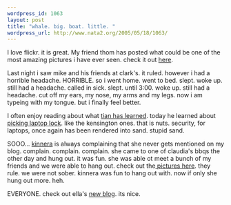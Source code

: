 ```yaml
--- 
wordpress_id: 1063
layout: post
title: "whale. big. boat. little. "
wordpress_url: http://www.nata2.org/2005/05/18/1063/
---
```

I love flickr. it is great. My friend thom has posted what could be one of the most amazing pictures i have ever seen. check it out <a href="http://flickr.com/photos/moht/14309645/">here</a>. 

Last night i saw mike and his friends at clark's. it ruled. however i had a horrible headache. HORRIBLE. so i went home. went to bed. slept. woke up. still had a headache. called in sick. slept. until 3:00. woke up. still had a headache. cut off my ears, my nose, my arms and my legs. now i am typeing with my tongue. but i finally feel better. 

I often enjoy reading about what <a href="http://www.tian.cc">tian has learned</a>. today he learned about <a href="http://www.tian.cc/2005/05/how-to-defeat-laptop-locks.html">picking laptop lock</a>. like the kensington ones. that is nuts. security, for laptops,  once again has been rendered into sand. stupid sand. 

SOOO... <a href="http://nata2.info/?path=pictures%2Fevents%2F2005%3A05%3A15_Claudias_bbq&img=IMG_3666.jpg">kinnera</a> is always complaining that she never gets mentioned on my blog. complain. complain. complain. she came to one of claudia's bbqs the other day and hung out. it was fun. she was able ot meet a bunch of my friends and we were able to hang out. check out the<a href="http://nata2.info/?path=pictures%2Fevents%2F2005%3A05%3A15_Claudias_bbq"> pictures here</a>. they rule. we were not sober. kinnera was fun to hang out with. now if only she hung out more. heh. 

EVERYONE. check out ella's <a href="http://yaplog.jp/kalimay/">new blog</a>. its nice. 

